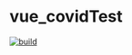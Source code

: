 # vue_covidTest
[![build](https://app.travis-ci.com/github/Lary-Marc/vue_covidTest/builds/237968072.png)](https://app.travis-ci.com/github/Lary-Marc/vue_covidTest/builds/237968072)
